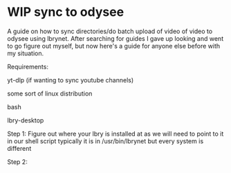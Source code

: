 # WIP sync to odysee
A guide on how to sync directories/do batch upload of video of video to odysee using lbrynet. 
After searching for guides I gave up looking and went to go figure out myself, but now here's a guide for anyone else before with my situation. 

Requirements: 

yt-dlp (if wanting to sync youtube channels)

some sort of linux distribution

bash

lbry-desktop


Step 1:
Figure out where your lbry is installed at as we will need to point to it in our shell script typically it is in /usr/bin/lbrynet but every system is different

Step 2: 

